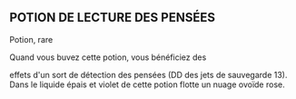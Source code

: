 ## POTION DE LECTURE DES PENSÉES

Potion, rare

Quand vous buvez cette potion, vous bénéficiez des

effets d'un sort de détection des pensées (DD des jets de
sauvegarde 13). Dans le liquide épais et violet de cette potion
flotte un nuage ovoïde rose.
